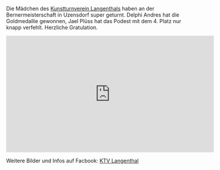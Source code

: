 <!--Berner Meitser Kunstturnen 2013 -->

Die Mädchen des [Kunstturnverein Langenthals](http://www.kutu-langenthal.ch/index2.php) haben an der Bernermeisterschaft in Uzensdorf super geturnt. Delphi Andres hat die Goldmedallie gewonnen, Jael Plüss hat das Podest mit dem 4. Platz nur knapp verfehlt. Herzliche Gratulation.


<iframe width="560" height="315" src="http://www.youtube.com/embed/xfH8Vj5y1yE" frameborder="0" allowfullscreen></iframe>


Weitere Bilder und Infos auf Facbook: [KTV Langenthal](https://www.facebook.com/kutulangenthal)